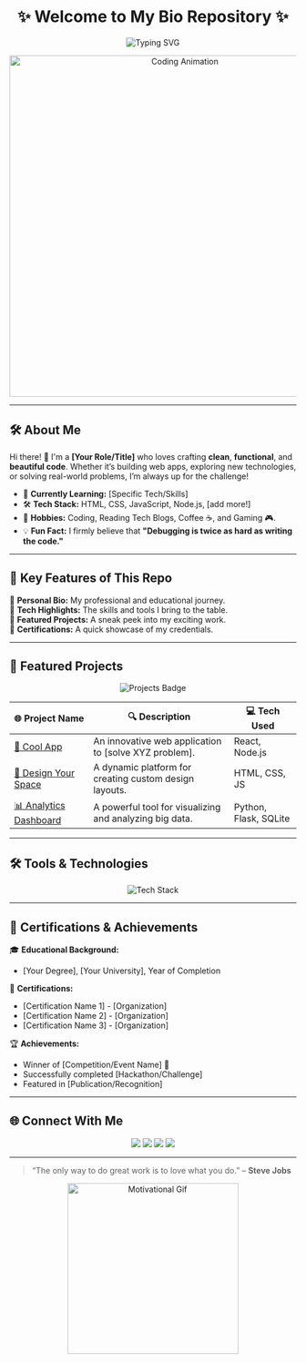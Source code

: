 <h1 align="center">✨ Welcome to My Bio Repository ✨</h1>

<p align="center">
  <img src="https://readme-typing-svg.herokuapp.com?color=F7DF1E&size=25&center=true&vCenter=true&width=500&lines=Passionate+Developer+🌟;Eternal+Learner+📘;Tech+Enthusiast+🚀" alt="Typing SVG">
</p>

<p align="center">
  <img src="https://media.giphy.com/media/ZVik7pBtu9dNS/giphy.gif" width="600" alt="Coding Animation">
</p>

<hr>

## 🛠️ **About Me**

Hi there! 👋 I'm a **[Your Role/Title]** who loves crafting **clean**, **functional**, and **beautiful code**. Whether it’s building web apps, exploring new technologies, or solving real-world problems, I’m always up for the challenge!

- 🌱 **Currently Learning:** [Specific Tech/Skills]
- 🛠️ **Tech Stack:** HTML, CSS, JavaScript, Node.js, [add more!]
- 🚀 **Hobbies:** Coding, Reading Tech Blogs, Coffee ☕, and Gaming 🎮.
- 💡 **Fun Fact:** I firmly believe that **"Debugging is twice as hard as writing the code."**  

<hr>

## 🌟 **Key Features of This Repo**

📌 **Personal Bio:** My professional and educational journey.  
📌 **Tech Highlights:** The skills and tools I bring to the table.  
📌 **Featured Projects:** A sneak peek into my exciting work.  
📌 **Certifications:** A quick showcase of my credentials.  

<hr>

## 🚀 **Featured Projects**

<p align="center">
  <img src="https://img.shields.io/badge/JavaScript%20Projects-yellow?style=for-the-badge&logo=javascript&logoColor=white" alt="Projects Badge">
</p>

| 🌐 **Project Name**          | 🔍 **Description**                                                                                 | 💻 **Tech Used**         |  
|------------------------------|-----------------------------------------------------------------------------------------------------|--------------------------|  
| [🚀 Cool App](#)              | An innovative web application to [solve XYZ problem].                                              | React, Node.js           |  
| [🎨 Design Your Space](#)     | A dynamic platform for creating custom design layouts.                                              | HTML, CSS, JS            |  
| [📊 Analytics Dashboard](#)   | A powerful tool for visualizing and analyzing big data.                                            | Python, Flask, SQLite    |  

<hr>

## 🛠️ **Tools & Technologies**

<p align="center">
  <img src="https://skillicons.dev/icons?i=html,css,js,react,nodejs,mongodb,github,git,vscode" alt="Tech Stack">
</p>

<hr>

## 📜 **Certifications & Achievements**

🎓 **Educational Background:**  
- [Your Degree], [Your University], Year of Completion  

📜 **Certifications:**  
- [Certification Name 1] - [Organization]  
- [Certification Name 2] - [Organization]  
- [Certification Name 3] - [Organization]  

🏆 **Achievements:**  
- Winner of [Competition/Event Name] 🥇  
- Successfully completed [Hackathon/Challenge]  
- Featured in [Publication/Recognition]  

<hr>

## 🌐 **Connect With Me**

<p align="center">
  <a href="mailto:your-email@example.com"><img src="https://img.shields.io/badge/-Email-D14836?style=for-the-badge&logo=gmail&logoColor=white"></a>
  <a href="https://www.linkedin.com/in/your-profile/"><img src="https://img.shields.io/badge/-LinkedIn-0077B5?style=for-the-badge&logo=linkedin&logoColor=white"></a>
  <a href="https://github.com/your-profile"><img src="https://img.shields.io/badge/-GitHub-181717?style=for-the-badge&logo=github&logoColor=white"></a>
  <a href="https://twitter.com/your-profile"><img src="https://img.shields.io/badge/-Twitter-1DA1F2?style=for-the-badge&logo=twitter&logoColor=white"></a>
</p>

<hr>

> “The only way to do great work is to love what you do.” – **Steve Jobs**

<p align="center">
  <img src="https://media.giphy.com/media/Ll22OhMLAlVDb8UQWe/giphy.gif" width="300" alt="Motivational Gif">
</p>
